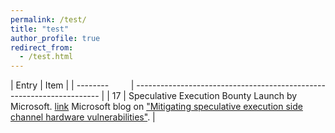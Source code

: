 ```yaml
---
permalink: /test/
title: "test"
author_profile: true
redirect_from: 
  - /test.html
---
```

| Entry            | Item                                                                  |
| --------         | --------------------------------------------------------------------- |
| 17 | Speculative Execution Bounty Launch by Microsoft. [link](https://blogs.technet.microsoft.com/msrc/2018/03/14/speculative-execution-bounty-launch/) Microsoft blog on ["Mitigating speculative execution side channel hardware vulnerabilities"](https://blogs.technet.microsoft.com/srd/2018/03/15/mitigating-speculative-execution-side-channel-hardware-vulnerabilities/). | 

